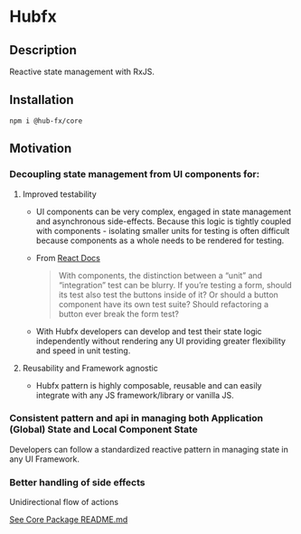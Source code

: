 # Hubfx

## Description

Reactive state management with RxJS.

## Installation

`npm i @hub-fx/core`

## Motivation

### Decoupling state management from UI components for:

1. Improved testability

    - UI components can be very complex, engaged in state management and asynchronous side-effects. Because this logic is tightly coupled with components - isolating smaller units for testing is often difficult because components as a whole needs to be rendered for testing.

    - From [React Docs](https://legacy.reactjs.org/docs/testing.html)

      > With components, the distinction between a “unit” and “integration” test can be blurry. If you’re testing a form, should its test also test the buttons inside of it? Or should a button component have its own test suite? Should refactoring a button ever break the form test?
    
    - With Hubfx developers can develop and test their state logic independently without rendering any UI providing greater flexibility and speed in unit testing. 

1. Reusability and Framework agnostic

    - Hubfx pattern is highly composable, reusable and can easily integrate with any JS framework/library or vanilla JS.

### Consistent pattern and api in managing both Application (Global) State and Local Component State

Developers can follow a standardized reactive pattern in managing state in any UI Framework. 


### Better handling of side effects 

Unidirectional flow of actions 

[See Core Package README.md](./packages/core/README.md)
